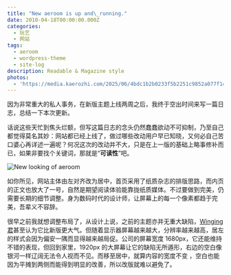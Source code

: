 ```yaml
---
title: "New aeroom is up and\_running."
date: 2010-04-18T00:00:00.000Z
categories:
  - 玩艺
  - 网站
tags:
  - aeroom
  - wordpress-theme
  - site-log
description: Readable & Magazine style
photos:
  - 'https://media.kaerozhi.com/2025/06/4bdc1b2b0233f5b2251c9852a077f14e.webp'
---
```

因为非常重大的私人事务，在新版主题上线两周之后，我终于空出时间来写一篇日志，总结一下本次更新。

话说这些天忙到焦头烂额，但写这篇日志的念头仍然蠢蠢欲动不可抑制，乃至自己都觉得莫名其妙：网站都已经上线了，做过哪些改动用户早已知晓，又何必自己苦口婆心再详述一遍呢？何况这次的改动并不大，只是在上一版的基础上略事修补而已，如果非要找个关键词，那就是“**可读性**”吧。

![New looking of aeroom](https://media.kaerozhi.com/2025/06/dce6d597b83ae513b91fe51c7361407a.webp)

如你所见，网站主体由左对齐改为居中，首页采用了纸质杂志的排版思路，而内页的正文也放大了一号，自然是期望阅读体验能靠拢纸质媒体。不过要做到完美，仍需要长期的细节调整。身为数码时代的设计师，让屏幕上的每一个像素都趋于完美，吾辈义不容辞。

很早之前我就想调整布局了，从设计上说，之前的主题亦并无重大缺陷，[Winging 君](http://xwingx.com/blog)甚至认为它比新版更大气。但随着显示器屏幕越来越大，分辨率越来越高，居左的样式会因为偏安一隅而显得越来越局促。公司的屏幕宽度 1680px，它还能维持不错的表现，但回到家里，1920px 的大屏幕让它的缺陷无所遁形，右边的空白像银河一样辽阔无法令人视而不见。而移至居中，就算内容的宽度不变 ，空白也能因为平摊到两侧而能得到明显的改善，所以改版就难以避免了。
